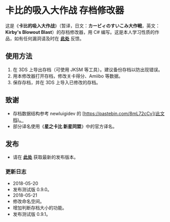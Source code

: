 # 卡比的吸入大作战 存档修改器
这是《<strong lang="zh-cn">卡比的吸入大作战</strong>》（暂译，日文：<strong lang="ja">カービィのすいこみ大作戦</strong>，英文：<strong lang="en">Kirby's Blowout Blast</strong>）的存档修改器，用 C# 编写。这是本人学习性质的作品，如有任何漏洞请及时在 **[此处](https://github.com/Xzonn/Kirby-s_Blowout_Blast_Save_Editor/issues)** 反馈。

## 使用方法
1. 在 3DS 上导出存档（可使用 JKSM 等工具）。建议备份存档以防出现错误。
2. 用本修改器打开存档，修改关卡得分、Amiibo 等数据。
3. 保存存档，并在 3DS 上导入已修改的存档。

## 致谢
* 存档数据结构参考 newluigidev 的 [https://pastebin.com/8mL72cCv](此文档)。
* 部分译名使用《**星之卡比 新星同盟**》中的官方译名。

## 发布
* 请在 **[此处](https://github.com/Xzonn/Kirby-s_Blowout_Blast_Save_Editor/releases)** 获取最新的发布版本。

### 更新日志
* 2018-05-20
 * 发布测试版 0.9.0。
* 2018-05-21
 * 修改命名空间。
 * 增加判断存档大小的功能。
 * 发布测试版 0.9.1。